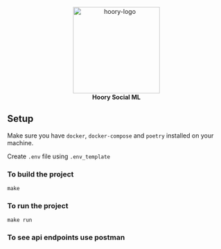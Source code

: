 <p align="center">
   <img src="https://avatars.githubusercontent.com/u/85837820?s=200&v=4?v=1615277229" alt="hoory-logo" width="200px" height="200px"/>
  <br>
  <b>Hoory Social ML</b>
  <br>
</p>

## Setup

Make sure you have `docker`, `docker-compose` and `poetry` installed on your machine.

Create `.env` file using `.env_template`

### To build the project

    make


### To run the project

    make run


### To see api endpoints use postman
